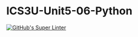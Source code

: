 # ICS3U-Unit5-06-Python

[![GitHub's Super Linter](https://github.com/Dahrio-Francois/ICS3U-Unit5-06-Python/workflows/GitHub's%20Super%20Linter/badge.svg)](https://github.com/Dahrio-Francois/ICS3U-Unit5-06-Python/actions)
